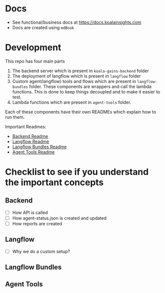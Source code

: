 # Docs
- See functional/business docs at https://docs.koalainsights.com
- Docs are created using `mdBook`


# Development
This repo has four main parts
1. The backend server which is present in `koala-gains-backend` folder
2. The deployment of langflow which is present in `langflow` folder
3. Custom agent(langflow) tools and flows which are present in `langflow-bundles` folder. These components are 
wrappers and call the lambda functions. This is done to keep things decoupled and to make it easier to test. 
4. Lambda functions which are present in `agent-tools` folder. 

Each of these components have their own READMEs which explain how to run them.

Important Readmes:
- [Backend Readme](koala-gains-backend/README.md)
- [Langflow Readme](langflow/README.md)
- [Langflow Bundles Readme](langflow-bundles/README.md)
- [Agent Tools Readme](agent-tools/README.md)

# Checklist to see if you understand the important concepts

## Backend
- [ ] How API is called
- [ ] How agent-status.json is created and updated
- [ ] How reports are created

## Langflow
- [ ] Why we do a custom setup?


## Langflow Bundles


## Agent Tools

